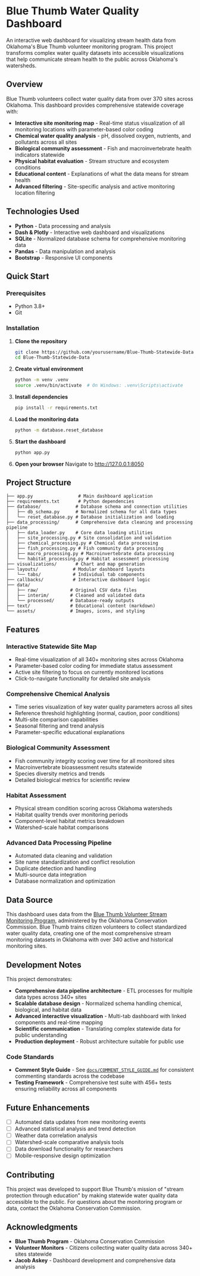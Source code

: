 # Blue Thumb Water Quality Dashboard

An interactive web dashboard for visualizing stream health data from Oklahoma's Blue Thumb volunteer monitoring program. This project transforms complex water quality datasets into accessible visualizations that help communicate stream health to the public across Oklahoma's watersheds.

## Overview

Blue Thumb volunteers collect water quality data from over 370 sites across Oklahoma. This dashboard provides comprehensive statewide coverage with:

- **Interactive site monitoring map** - Real-time status visualization of all monitoring locations with parameter-based color coding
- **Chemical water quality analysis** - pH, dissolved oxygen, nutrients, and pollutants across all sites
- **Biological community assessment** - Fish and macroinvertebrate health indicators statewide
- **Physical habitat evaluation** - Stream structure and ecosystem conditions
- **Educational content** - Explanations of what the data means for stream health
- **Advanced filtering** - Site-specific analysis and active monitoring location filtering

## Technologies Used

- **Python** - Data processing and analysis
- **Dash & Plotly** - Interactive web dashboard and visualizations
- **SQLite** - Normalized database schema for comprehensive monitoring data
- **Pandas** - Data manipulation and analysis
- **Bootstrap** - Responsive UI components

## Quick Start

### Prerequisites
- Python 3.8+
- Git

### Installation

1. **Clone the repository**
   ```bash
   git clone https://github.com/yourusername/Blue-Thumb-Statewide-Data.git
   cd Blue-Thumb-Statewide-Data
   ```

2. **Create virtual environment**
   ```bash
   python -m venv .venv
   source .venv/bin/activate  # On Windows: .venv\Scripts\activate
   ```

3. **Install dependencies**
   ```bash
   pip install -r requirements.txt
   ```

4. **Load the monitoring data**
   ```bash
   python -m database.reset_database
   ```

5. **Start the dashboard**
   ```bash
   python app.py
   ```

6. **Open your browser**
   Navigate to http://127.0.0.1:8050

## Project Structure

```
├── app.py                 # Main dashboard application
├── requirements.txt       # Python dependencies
├── database/             # Database schema and connection utilities
│   ├── db_schema.py      # Normalized schema for all data types
│   └── reset_database.py # Database initialization and loading
├── data_processing/      # Comprehensive data cleaning and processing pipeline
│   ├── data_loader.py    # Core data loading utilities
│   ├── site_processing.py # Site consolidation and validation
│   ├── chemical_processing.py # Chemical data processing
│   ├── fish_processing.py # Fish community data processing
│   ├── macro_processing.py # Macroinvertebrate data processing
│   └── habitat_processing.py # Habitat assessment processing
├── visualizations/       # Chart and map generation
├── layouts/             # Modular dashboard layouts
│   └── tabs/            # Individual tab components
├── callbacks/           # Interactive dashboard logic
├── data/
│   ├── raw/            # Original CSV data files
│   ├── interim/        # Cleaned and validated data
│   └── processed/      # Database-ready outputs
├── text/               # Educational content (markdown)
└── assets/             # Images, icons, and styling
```

## Features

### Interactive Statewide Site Map
- Real-time visualization of all 340+ monitoring sites across Oklahoma
- Parameter-based color coding for immediate status assessment
- Active site filtering to focus on currently monitored locations
- Click-to-navigate functionality for detailed site analysis

### Comprehensive Chemical Analysis
- Time series visualization of key water quality parameters across all sites
- Reference threshold highlighting (normal, caution, poor conditions)
- Multi-site comparison capabilities
- Seasonal filtering and trend analysis
- Parameter-specific educational explanations

### Biological Community Assessment
- Fish community integrity scoring over time for all monitored sites
- Macroinvertebrate bioassessment results statewide
- Species diversity metrics and trends
- Detailed biological metrics for scientific review

### Habitat Assessment
- Physical stream condition scoring across Oklahoma watersheds
- Habitat quality trends over monitoring periods
- Component-level habitat metrics breakdown
- Watershed-scale habitat comparisons

### Advanced Data Processing Pipeline
- Automated data cleaning and validation
- Site name standardization and conflict resolution
- Duplicate detection and handling
- Multi-source data integration
- Database normalization and optimization

## Data Source

This dashboard uses data from the [Blue Thumb Volunteer Stream Monitoring Program](https://www.ok.gov/conservation/Agency_Divisions/Water_Division/Blue_Thumb/), administered by the Oklahoma Conservation Commission. Blue Thumb trains citizen volunteers to collect standardized water quality data, creating one of the most comprehensive stream monitoring datasets in Oklahoma with over 340 active and historical monitoring sites.

## Development Notes

This project demonstrates:
- **Comprehensive data pipeline architecture** - ETL processes for multiple data types across 340+ sites
- **Scalable database design** - Normalized schema handling chemical, biological, and habitat data
- **Advanced interactive visualization** - Multi-tab dashboard with linked components and real-time mapping
- **Scientific communication** - Translating complex statewide data for public understanding
- **Production deployment** - Robust architecture suitable for public use

### Code Standards

- **Comment Style Guide** - See [`docs/COMMENT_STYLE_GUIDE.md`](docs/COMMENT_STYLE_GUIDE.md) for consistent commenting standards across the codebase
- **Testing Framework** - Comprehensive test suite with 456+ tests ensuring reliability across all components

## Future Enhancements

- [ ] Automated data updates from new monitoring events
- [ ] Advanced statistical analysis and trend detection
- [ ] Weather data correlation analysis
- [ ] Watershed-scale comparative analysis tools
- [ ] Data download functionality for researchers
- [ ] Mobile-responsive design optimization

## Contributing

This project was developed to support Blue Thumb's mission of "stream protection through education" by making statewide water quality data accessible to the public. For questions about the monitoring program or data, contact the Oklahoma Conservation Commission.

## Acknowledgments

- **Blue Thumb Program** - Oklahoma Conservation Commission
- **Volunteer Monitors** - Citizens collecting water quality data across 340+ sites statewide
- **Jacob Askey** - Dashboard development and comprehensive data analysis


